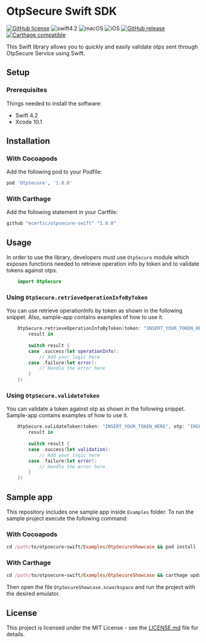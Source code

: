 # OtpSecure Swift SDK

[![GitHub license](https://img.shields.io/badge/license-MIT-lightgrey.svg)](https://raw.githubusercontent.com/ecertic/otpsecure-swift/master/LICENSE)
![swift4.2](https://img.shields.io/badge/swift-v4.2-green.svg)
![macOS](https://img.shields.io/badge/os-macOS-blue.svg)
![iOS](https://img.shields.io/badge/os-iOS-blue.svg)
[![GitHub release](https://img.shields.io/github/release/ecertic/otpsecure-swift.svg)](https://github.com/ecertic/otpsecure-swift/releases)
[![Carthage compatible](https://img.shields.io/badge/Carthage-compatible-4BC51D.svg?style=flat)](https://github.com/Carthage/Carthage)

This Swift library allows you to quickly and easily validate otps sent through OtpSecure Service using Swift.

## Setup

### Prerequisites

Things needed to install the software:

 - Swift 4.2
 - Xcode 10.1
 
 ## Installation

### With Cocoapods

Add the following pod to your Podfile:

```ruby
pod 'OtpSecure', '1.0.0'
```

### With Carthage

Add the following statement in your Cartfile:

```ruby
github "ecertic/otpsecure-swift" "1.0.0"
```

 ## Usage

In order to use the library, developers must use `OtpSecure` module which exposes functions needed to 
retrieve operation info by token and to validate tokens against otps.

```swift
	import OtpSecure
```

### Using `OtpSecure.retrieveOperationInfoByToken`

You can use retrieve operationInfo by token as shown in the following snippet. Also, sample-app 
contains examples of how to use it.


```swift
	OtpSecure.retrieveOperationInfoByToken(token: "INSERT_YOUR_TOKEN_HERE", completionHandler: {
	    result in
	    
	    switch result {
	    case .success(let operationInfo):
	    	// Add your logic here
	    case .failure(let error):
	        // Handle the error here
	    }
	})
```

### Using `OtpSecure.validateToken`

You can validate a token against otp as shown in the following snippet. Sample-app contains examples
 of how to use it.

```swift
	OtpSecure.validateToken(token: "INSERT_YOUR_TOKEN_HERE", otp: "INSERT_THE_OTP_HERE", completionHandler: {
	    result in
	    
	    switch result {
	    case .success(let validation):
	    	// Add your logic here
	    case .failure(let error):
	        // Handle the error here
	    }
	})
```

## Sample app

This repository includes one sample app inside `Examples` folder. To run the sample project execute the following command:

### With Cocoapods

```ruby
cd /path/to/otpsecure-swift/Examples/OtpSecureShowcase && pod install
```

### With Carthage
```ruby
cd /path/to/otpsecure-swift/Examples/OtpSecureShowcase && carthage update
```

Then open the file `OtpSecureShowcase.xcworkspace` and run the project with the desired emulator.

## License

This project is licensed under the MIT License - see the [LICENSE.md](https://raw.githubusercontent.com/ecertic/otpsecure-swift/master/LICENSE) file for details.

